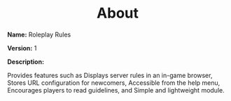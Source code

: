<h1 style="text-align:center; font-size:2rem; font-weight:bold;">About</h1>

**Name:**
Roleplay Rules

**Version:**
1

**Description:**

Provides features such as Displays server rules in an in-game browser, Stores URL configuration for newcomers, Accessible from the help menu, Encourages players to read guidelines, and Simple and lightweight module.
